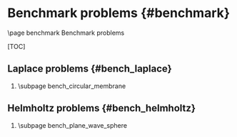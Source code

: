Benchmark problems {#benchmark}
==================

\page benchmark Benchmark problems

[TOC]

Laplace problems {#bench_laplace}
----------------

1. \subpage bench_circular_membrane

Helmholtz problems {#bench_helmholtz}
------------------

1. \subpage bench_plane_wave_sphere
